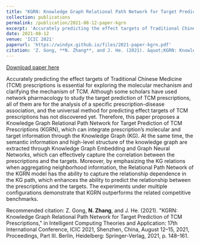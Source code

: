 ```yaml
---
title: "KGRN: Knowledge Graph Relational Path Network for Target Prediction of TCM Prescriptions"
collection: publications
permalink: /publication/2021-08-12-paper-kgrn
excerpt: 'Accurately predicting the effect targets of Traditional Chinese Medicine (TCM) prescriptions is essential for exploring the molecular mechanism and clarifying the mechanism of TCM. Although some scholars have used network pharmacology to study the target prediction of TCM prescriptions, all of them are for the analysis of a specific prescription-disease association, and the universal method for predicting effect targets of TCM prescriptions has not discovered yet. Therefore, this paper proposes a Knowledge Graph Relational Path Network for Target Prediction of TCM Prescriptions (KGRN), which can integrate prescription’s molecular and target information through the Knowledge Graph (KG). At the same time, the semantic information and high-level structure of the knowledge graph are extracted through Knowledge Graph Embedding and Graph Neural Networks, which can effectively capture the correlation between the prescriptions and the targets. Moreover, by emphasizing the KG relations when aggregating neighborhood information, the Relational Path Network of the KGRN model has the ability to capture the relationship dependence in the KG path, which enhances the ability to predict the relationship between the prescriptions and the targets. The experiments under multiple configurations demonstrate that KGRN outperforms the related competitive benchmarks.'
date: 2021-08-12
venue: 'ICIC 2021'
paperurl: 'https://windyx.github.io/files/2021-paper-kgrn.pdf'
citation: 'Z. Gong, **N. Zhang**, and J. He. (2021). &quot;KGRN: Knowledge Graph Relational Path Network for Target Prediction of TCM Prescriptions,&quot; in Intelligent Computing Theories and Application: 17th International Conference, ICIC 2021, Shenzhen, China, August 12–15, 2021, Proceedings, Part III. Berlin, Heidelberg: Springer-Verlag, 2021, p. 148–161.'
---
```


<a href='https://windyx.github.io/files/2021-paper-kgrn.pdf'>Download paper here</a>

Accurately predicting the effect targets of Traditional Chinese Medicine (TCM) prescriptions is essential for exploring the molecular mechanism and clarifying the mechanism of TCM. Although some scholars have used network pharmacology to study the target prediction of TCM prescriptions, all of them are for the analysis of a specific prescription-disease association, and the universal method for predicting effect targets of TCM prescriptions has not discovered yet. Therefore, this paper proposes a Knowledge Graph Relational Path Network for Target Prediction of TCM Prescriptions (KGRN), which can integrate prescription’s molecular and target information through the Knowledge Graph (KG). At the same time, the semantic information and high-level structure of the knowledge graph are extracted through Knowledge Graph Embedding and Graph Neural Networks, which can effectively capture the correlation between the prescriptions and the targets. Moreover, by emphasizing the KG relations when aggregating neighborhood information, the Relational Path Network of the KGRN model has the ability to capture the relationship dependence in the KG path, which enhances the ability to predict the relationship between the prescriptions and the targets. The experiments under multiple configurations demonstrate that KGRN outperforms the related competitive benchmarks.

Recommended citation: Z. Gong, **N. Zhang**, and J. He. (2021). "KGRN: Knowledge Graph Relational Path Network for Target Prediction of TCM Prescriptions," in Intelligent Computing Theories and Application: 17th International Conference, ICIC 2021, Shenzhen, China, August 12–15, 2021, Proceedings, Part III. Berlin, Heidelberg: Springer-Verlag, 2021, p. 148–161.